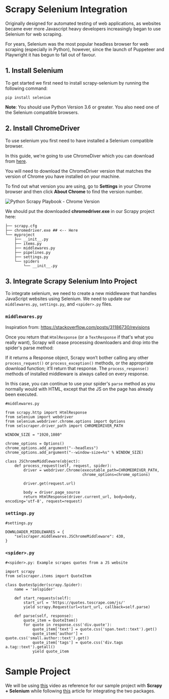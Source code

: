 # Scrapy Selenium Integration

Originally designed for automated testing of web applications, as websites became ever more Javascript heavy developers increasingly began to use Selenium for web scraping.

For years, Selenium was the most popular headless browser for web scraping (especially in Python), however, since the launch of Puppeteer and Playwright it has begun to fall out of favour.


## 1. Install Selenium
To get started we first need to install scrapy-selenium by running the following command:

```
pip install selenium
```

**Note**: You should use Python Version 3.6 or greater. You also need one of the Selenium compatible browsers.

## 2. Install ChromeDriver
To use selenium you first need to have installed a Selenium compatible browser.

In this guide, we're going to use ChromeDiver which you can download from [here](https://chromedriver.chromium.org/downloads).

You will need to download the ChromeDriver version that matches the version of Chrome you have installed on your machine.

To find out what version you are using, go to **Settings** in your Chrome browser and then click **About Chrome** to find the version number.

![Python Scrapy Playbook - Chrome Version](https://www.digitalcitizen.life/wp-content/uploads/2019/03/chrome_version-2.png)

We should put the downloaded **chromedriver.exe** in our Scrapy project here:

```
├── scrapy.cfg
├── chromedriver.exe ## <-- Here
└── myproject
    ├── __init__.py
    ├── items.py
    ├── middlewares.py
    ├── pipelines.py
    ├── settings.py
    └── spiders
        └── __init__.py
```

## 3. Integrate Scrapy Selenium Into Project
To integrate selenium, we need to create a new middleware that handles JavaScript websites using Selenium. We need to update our ```middlewares.py```, ```settings.py```, and ```<spider>.py``` files.

### ```middlewares.py```
Inspiration from: https://stackoverflow.com/posts/31186730/revisions

Once you return that ```HtmlResponse``` (or a ```TextResponse``` if that's what you really want), Scrapy will cease processing downloaders and drop into the spider's parse method:

If it returns a Response object, Scrapy won’t bother calling any other ```process_request()``` or ```process_exception()``` methods, or the appropriate download function; it’ll return that response. The ```process_response()``` methods of installed middleware is always called on every response.

In this case, you can continue to use your spider's ```parse``` method as you normally would with HTML, except that the JS on the page has already been executed.
```
#middlewares.py

from scrapy.http import HtmlResponse
from selenium import webdriver
from selenium.webdriver.chrome.options import Options
from selscraper.driver_path import CHROMEDRIVER_PATH

WINDOW_SIZE = "1920,1080"

chrome_options = Options()
chrome_options.add_argument("--headless")
chrome_options.add_argument("--window-size=%s" % WINDOW_SIZE)

class JSChromeMiddleware(object):
    def process_request(self, request, spider):
        driver = webdriver.Chrome(executable_path=CHROMEDRIVER_PATH,
                                  chrome_options=chrome_options)
        
        driver.get(request.url)
    
        body = driver.page_source
        return HtmlResponse(driver.current_url, body=body, encoding='utf-8', request=request)
```

### ```settings.py```
```
#settings.py

DOWNLOADER_MIDDLEWARES = {
    "selscraper.middlewares.JSChromeMiddleware": 430,
}
```

### ```<spider>.py```
```
#<spider>.py: Example scrapes quotes from a JS website

import scrapy
from selscraper.items import QuoteItem 

class QuotesSpider(scrapy.Spider):
    name = 'selspider'

    def start_requests(self):
        start_url = 'https://quotes.toscrape.com/js/'      
        yield scrapy.Request(url=start_url, callback=self.parse)

    def parse(self, response):
        quote_item = QuoteItem()
        for quote in response.css('div.quote'):
            quote_item['text'] = quote.css('span.text::text').get()
            quote_item['author'] = quote.css('small.author::text').get()
            quote_item['tags'] = quote.css('div.tags a.tag::text').getall()
            yield quote_item

```

# Sample Project

We will be using [this](https://www.youtube.com/watch?v=lTypMlVBFM4&ab_channel=JohnWatsonRooney) video as reference for our sample project with **Scrapy + Selenium** while following [this](https://medium.com/swlh/web-scraping-with-selenium-scrapy-9d9c2e9d83b1) article for integrating the two packages.